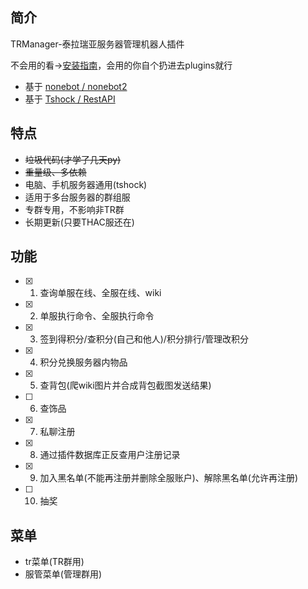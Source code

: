 ## 简介

TRManager-泰拉瑞亚服务器管理机器人插件

不会用的看->[安装指南](https://xingye.me/?p=436)，会用的你自个扔进去plugins就行
- 基于 [nonebot / nonebot2](https://github.com/nonebot/nonebot2)
- 基于 [Tshock / RestAPI](https://github.com/Pryaxis/TShock)

## 特点

- ~~垃圾代码(才学了几天py)~~
- ~~重量级、多依赖~~
- 电脑、手机服务器通用(tshock)
- 适用于多台服务器的群组服
- 专群专用，不影响非TR群
- 长期更新(只要THAC服还在)

## 功能

* [x] 1. 查询单服在线、全服在线、wiki
* [x] 2. 单服执行命令、全服执行命令
* [x] 3. 签到得积分/查积分(自己和他人)/积分排行/管理改积分
* [x] 4. 积分兑换服务器内物品
* [x] 5. 查背包(爬wiki图片并合成背包截图发送结果)
* [ ] 6. 查饰品
* [x] 7. 私聊注册
* [x] 8. 通过插件数据库正反查用户注册记录
* [x] 9. 加入黑名单(不能再注册并删除全服账户)、解除黑名单(允许再注册)
* [ ] 10. 抽奖

## 菜单

- tr菜单(TR群用)
- 服管菜单(管理群用)
